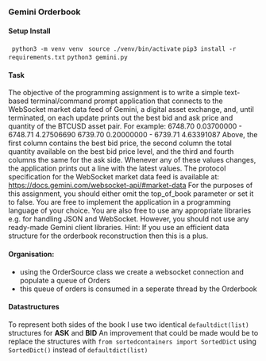 ### Gemini Orderbook

#### Setup Install
``` python3 -m venv venv```
``` source ./venv/bin/activate```
``` pip3 install -r requirements.txt ```
``` python3 gemini.py ```

#### Task
The objective of the programming assignment is to write a simple text-based terminal/command prompt application that connects to the WebSocket market data feed of Gemini, a digital asset exchange, and, until terminated, on each update prints out the best bid and ask price and quantity of the BTCUSD asset pair. For example:
6748.70 0.03700000 - 6748.71 4.27506690 6739.70 0.20000000 - 6739.71 4.63391087
Above, the first column contains the best bid price, the second column the total quantity available on the best bid price level, and the third and fourth columns the same for the ask side. Whenever any of these values changes, the application prints out a line with the latest values.
The protocol specification for the WebSocket market data feed is available at:
https://docs.gemini.com/websocket-api/#market-data
For the purposes of this assignment, you should either omit the top_of_book parameter or set it to false.
You are free to implement the application in a programming language of your choice. You are also free to use any appropriate libraries e.g. for handling JSON and WebSocket. However, you should not use any ready-made Gemini client libraries.
Hint: If you use an efficient data structure for the orderbook reconstruction then this is a plus.

#### Organisation: 
- using the OrderSource class we create a websocket connection and populate a queue of Orders
- this queue of orders is consumed in a seperate thread by the Orderbook

#### Datastructures

To represent both sides of the book I use two identical ```defaultdict(list)``` structures for **ASK** and **BID**
An improvement that could be made would be to replace the structures with
```from sortedcontainers import SortedDict```
using ```SortedDict()``` instead of ```defaultdict(list)```


